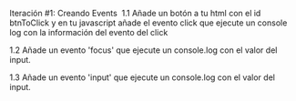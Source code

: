 Iteración #1: Creando Events
​
1.1 Añade un botón a tu html con el id btnToClick y en tu javascript añade el
evento click que ejecute un console log con la información del evento del click

1.2 Añade un evento 'focus' que ejecute un console.log con el valor del input.

1.3 Añade un evento 'input' que ejecute un console.log con el valor del input.
